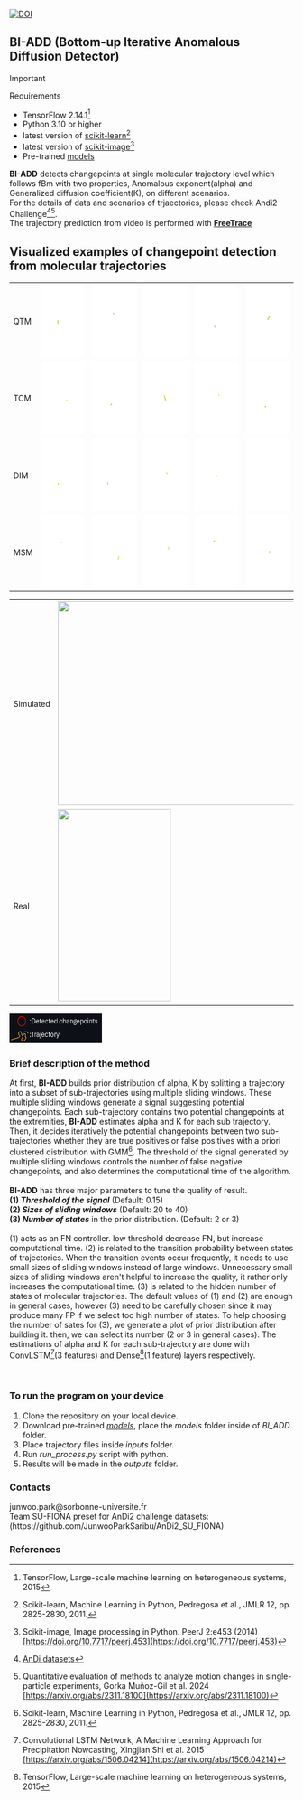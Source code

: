 [![DOI](https://zenodo.org/badge/DOI/10.5281/zenodo.13334951.svg)](https://doi.org/10.5281/zenodo.13334951)

## BI-ADD (Bottom-up Iterative Anomalous Diffusion Detector)

> [!IMPORTANT]  
> Requirements </br>
> - TensorFlow 2.14.1[^6]
> - Python 3.10 or higher
> - latest version of [scikit-learn](https://scikit-learn.org/stable/)[^3]
> - latest version of [scikit-image](https://scikit-image.org/docs/stable/user_guide/install.html)[^4]
> - Pre-trained [models](https://drive.google.com/file/d/1WF0eW8Co23-mKQiHNH-KHHK_lJiIW-WC/view?usp=sharing)


<b>BI-ADD</b> detects changepoints at single molecular trajectory level which follows fBm with two properties, Anomalous exponent(alpha) and Generalized diffusion coefficient(K), on different scenarios.</br>
For the details of data and scenarios of trjaectories, please check Andi2 Challenge[^1][^2].</br>
The trajectory prediction from video is performed with <b>[FreeTrace](https://github.com/JunwooParkSaribu/FreeTrace)</b></br>

<h2>Visualized examples of changepoint detection from molecular trajectories</h2>
<table border="0"> 
        <tr> 
            <td>QTM</td> 
            <td><img src="https://github.com/JunwooParkSaribu/AnDi2_SU_FIONA/blob/main/tmps/imgs/qtm_0.gif" width="128" height="128"></td> 
            <td><img src="https://github.com/JunwooParkSaribu/AnDi2_SU_FIONA/blob/main/tmps/imgs/qtm_1.gif" width="128" height="128"></td>
            <td><img src="https://github.com/JunwooParkSaribu/AnDi2_SU_FIONA/blob/main/tmps/imgs/qtm_2.gif" width="128" height="128"></td> 
            <td><img src="https://github.com/JunwooParkSaribu/AnDi2_SU_FIONA/blob/main/tmps/imgs/qtm_3.gif" width="128" height="128"></td>
            <td><img src="https://github.com/JunwooParkSaribu/AnDi2_SU_FIONA/blob/main/tmps/imgs/qtm_4.gif" width="128" height="128"></td> 
        </tr> 
        <tr> 
            <td>TCM</td> 
            <td><img src="https://github.com/JunwooParkSaribu/AnDi2_SU_FIONA/blob/main/tmps/imgs/tcm_0.gif" width="128" height="128"></td> 
            <td><img src="https://github.com/JunwooParkSaribu/AnDi2_SU_FIONA/blob/main/tmps/imgs/tcm_1.gif" width="128" height="128"></td>
            <td><img src="https://github.com/JunwooParkSaribu/AnDi2_SU_FIONA/blob/main/tmps/imgs/tcm_2.gif" width="128" height="128"></td> 
            <td><img src="https://github.com/JunwooParkSaribu/AnDi2_SU_FIONA/blob/main/tmps/imgs/tcm_3.gif" width="128" height="128"></td>
            <td><img src="https://github.com/JunwooParkSaribu/AnDi2_SU_FIONA/blob/main/tmps/imgs/tcm_4.gif" width="128" height="128"></td> 
        </tr>
        <tr> 
            <td>DIM</td> 
            <td><img src="https://github.com/JunwooParkSaribu/AnDi2_SU_FIONA/blob/main/tmps/imgs/dim_0.gif" width="128" height="128"></td> 
            <td><img src="https://github.com/JunwooParkSaribu/AnDi2_SU_FIONA/blob/main/tmps/imgs/dim_1.gif" width="128" height="128"></td>
            <td><img src="https://github.com/JunwooParkSaribu/AnDi2_SU_FIONA/blob/main/tmps/imgs/dim_2.gif" width="128" height="128"></td> 
            <td><img src="https://github.com/JunwooParkSaribu/AnDi2_SU_FIONA/blob/main/tmps/imgs/dim_3.gif" width="128" height="128"></td>
            <td><img src="https://github.com/JunwooParkSaribu/AnDi2_SU_FIONA/blob/main/tmps/imgs/dim_4.gif" width="128" height="128"></td> 
        </tr>
        <tr> 
            <td>MSM</td> 
            <td><img src="https://github.com/JunwooParkSaribu/AnDi2_SU_FIONA/blob/main/tmps/imgs/msm_0.gif" width="128" height="128"></td> 
            <td><img src="https://github.com/JunwooParkSaribu/AnDi2_SU_FIONA/blob/main/tmps/imgs/msm_1.gif" width="128" height="128"></td>
            <td><img src="https://github.com/JunwooParkSaribu/AnDi2_SU_FIONA/blob/main/tmps/imgs/msm_2.gif" width="128" height="128"></td> 
            <td><img src="https://github.com/JunwooParkSaribu/AnDi2_SU_FIONA/blob/main/tmps/imgs/msm_3.gif" width="128" height="128"></td>
            <td><img src="https://github.com/JunwooParkSaribu/AnDi2_SU_FIONA/blob/main/tmps/imgs/msm_4.gif" width="128" height="128"></td> 
        </tr>  
</table>

<table border="0"> 
        <tr> 
            <td>Simulated</td> 
            <td><img src="https://github.com/JunwooParkSaribu/BI_ADD/blob/main/tmps/imgs/alpha_test0.gif" width="720" height="360"></td> 
        </tr>
        <tr> 
            <td>Real</td> 
            <td><img src="https://github.com/JunwooParkSaribu/BI_ADD/blob/main/tmps/imgs/sample5.gif" width="200" height="340"></td>
        </tr>  
</table>

<img src="https://github.com/JunwooParkSaribu/AnDi2_SU_FIONA/blob/main/tmps/imgs/foot.png" width="164" height="52"></br>

<h3> Brief description of the method </h3>

At first, <b>BI-ADD</b> builds prior distribution of alpha, K by splitting a trajectory into a subset of sub-trajectories using multiple sliding windows. These multiple sliding windows generate a signal suggesting potential changepoints. Each sub-trajectory contains two potential changepoints at the extremities, <b>BI-ADD</b> estimates alpha and K for each sub trajectory. Then, it decides iteratively the potential changepoints between two sub-trajectories whether they are true positives or false positives with a priori clustered distribution with GMM[^3]. The threshold of the signal generated by multiple sliding windows controls the number of false negative changepoints, and also determines the computational time of the algorithm. </br></br>
<b>BI-ADD</b> has three major parameters to tune the quality of result. </br>
<b>(1) *Threshold of the signal*</b> (Default: 0.15) </br>
<b>(2) *Sizes of sliding windows*</b> (Default: 20 to 40) </br>
<b>(3) *Number of states*</b> in the prior distribution. (Default: 2 or 3) </br></br>
(1) acts as an FN controller. low threshold decrease FN, but increase computational time. (2) is related to the transition probability between states of trajectories. When the transition events occur frequently, it needs to use small sizes of sliding windows instead of large windows. Unnecessary small sizes of sliding windows aren't helpful to increase the quality, it rather only increases the computational time. (3) is related to the hidden number of states of molecular trajectories. The default values of (1) and (2) are enough in general cases, however (3) need to be carefully chosen since it may produce many FP if we select too high number of states. To help choosing the number of sates for (3), we generate a plot of prior distribution after building it. then, we can select its number (2 or 3 in general cases). The estimations of alpha and K for each sub-trajectory are done with ConvLSTM[^5](3 features) and Dense[^6](1 feature) layers respectively.

</br>

<h3> To run the program on your device </h3>

1. Clone the repository on your local device.</br>
2. Download pre-trained [*models*](https://drive.google.com/file/d/1WF0eW8Co23-mKQiHNH-KHHK_lJiIW-WC/view?usp=sharing), place the *models* folder inside of *BI_ADD* folder.</br>
3. Place trajectory files inside *inputs* folder.</br>
4. Run *run_process.py* script with python.</br>
5. Results will be made in the *outputs* folder.

<h3> Contacts </h3>
junwoo.park@sorbonne-universite.fr</br>
Team SU-FIONA preset for AnDi2 challenge datasets: (https://github.com/JunwooParkSaribu/AnDi2_SU_FIONA)</br>

<h3> References </h3>

[^1]: [AnDi datasets](https://doi.org/10.5281/zenodo.10259556)
[^2]: Quantitative evaluation of methods to analyze motion changes in single-particle experiments, Gorka Muñoz-Gil et al. 2024 [https://arxiv.org/abs/2311.18100](https://arxiv.org/abs/2311.18100)
[^3]: Scikit-learn, Machine Learning in Python, Pedregosa et al., JMLR 12, pp. 2825-2830, 2011.
[^4]: Scikit-image, Image processing in Python. PeerJ 2:e453 (2014) [https://doi.org/10.7717/peerj.453](https://doi.org/10.7717/peerj.453)
[^5]: Convolutional LSTM Network, A Machine Learning Approach for Precipitation Nowcasting, Xingjian Shi et al. 2015 [https://arxiv.org/abs/1506.04214](https://arxiv.org/abs/1506.04214)
[^6]: TensorFlow, Large-scale machine learning on heterogeneous systems, 2015
